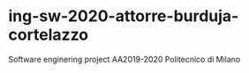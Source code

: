 # ing-sw-2020-attorre-burduja-cortelazzo
Software enginering project AA2019-2020 Politecnico di Milano
